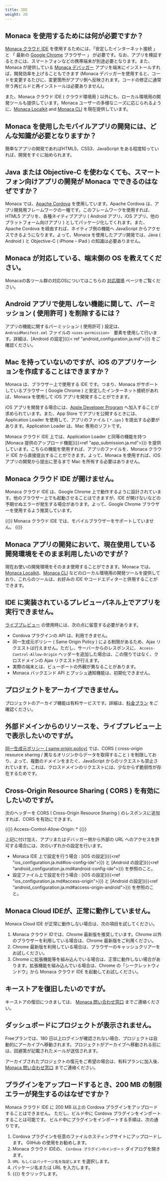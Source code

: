```yaml
---
title: IDE
weight: 20
---
```


Monaca を使用するためには何が必要ですか？
-----------------------------------------

[Monaca クラウド IDE](/ja/products_guide/monaca_ide) を使用するためには、「安定したインターネット接続 」 と 「 最新の [Google Chrome](https://www.google.com/chrome/) ブラウザー 」
が必要です。なお、アプリを検証するときには、スマートフォンなどの携帯端末が別途必要となります。また、Monaca
が提供している [Monaca デバッガー](/ja/products_guide/debugger)
アプリを端末にインストールすれば、開発効率を上げることもできます (Monaca デバッガーを使用すると、コードを変更するたびに、変更箇所がアプリ側へ反映されます。コードの修正に通常伴う再ビルドと再インストールは必要ありません)。

また、Monaca クラウド IDE ( クラウド環境用 )
以外にも、ローカル環境用の開発ツールも提供しています。Monaca
ユーザーの多様なニーズに応じられるように、[Monaca Localkit](/ja/products_guide/monaca_localkit) and [Monaca CLI](/ja/products_guide/monaca_cli) を現在提供しています。

Monaca を使用したモバイルアプリの開発には、どんな知識が必要となりますか？
-------------------------------------------------------------------------

簡単なアプリの開発であればHTML5、CSS3、JavaScript をある程度知っていれば、開発をすぐに始められます。

Java または Objective-C を使わなくても、スマートフォン向けアプリの開発が Monaca でできるのはなぜですか？
--------------------------------------------------------------------------------------------------------

Monaca では、[Apache Cordova](http://cordova.apache.org//)
を使用しています。Apache Cordova
は、アプリ開発用フレームワークの一種です。このフレームワークを使用すれば、HTML5
アプリを、各種ネイティブアプリ ( Android アプリ、iOS
アプリ、他のプラットフォーム向けアプリ )
としてパッケージ化してくれます。また、Apache Cordova
を経由すれば、ネイティブ側の機能へ JavaScript
からアクセスできるようになります。よって、Monaca
を使用したアプリ開発では、Java ( Android ) と Objective-C ( iPhone・iPad
) の知識は必要ありません。

Monaca が対応している、端末側の OS を教えてください。
-----------------------------------------------------

Monacaの各ツール群の対応OSについてはこちらの [対応環境](https://docs.monaca.io/ja/environment/) ページをご覧ください。

Android アプリで使用しない機能に関して、パーミッション ( 使用許可 ) を削除するには？
------------------------------------------------------------------------------------

アプリの機能に関するパーミッション ( 使用許可 )
設定は、`AndroidManifest.xml` ファイルの
`<uses-permission>`　要素を使用して行います。詳細は、[Android の設定]({{< ref "android_configuration.ja.md">}}) をご確認ください。

Mac を持っていないのですが、iOS のアプリケーションを作成することはできますか？
------------------------------------------------------------------------------

Monaca は、ブラウザー上で使用する IDE です。つまり、Monaca
がサポートしているブラウザー ( Google Chrome )
と安定したインターネット接続があれば、Monaca を使用して iOS
アプリを開発することができます。

iOS アプリを開発する場合には、[Apple Developer Program](https://developer.apple.com/programs/ios/)
へ加入することが求められています。また、App Store
でアプリを公開するときには、Application Loader
を使用して、アプリのファイル ( `*.ipa` )
を提出する必要があります。Application Loader は、Mac 専用のソフトです。

Monaca クラウド IDE 上では、Application Loader と同等の機能を持つ [Monaca 提供のアップロード機能]({{<ref "app_submission.ja.md">}})
を提供しています。こちらの機能を使用すれば、アプリのファイルを、Monaca
クラウド IDE から直接提出することができます。よって、Monaca
を使用すれば、iOS アプリの開発から提出に至るまで Mac
を所有する必要はありません。

Monaca クラウド IDE が開けません。
----------------------------------

Monaca クラウド IDE は、Google Chrome
上で動作するように設計されています。他のブラウザー上でも起動させることはできますが、IDE
が開けないなどの予期せぬエラーが発生する場合があります。よって、Google
Chrome ブラウザーを使用するよう推奨しています。

{{<note>}}
    Monaca クラウド IDE では、モバイルブラウザーをサポートしていません。
{{</note>}}

Monaca アプリの開発において、現在使用している開発環境をそのまま利用したいのですが？
-----------------------------------------------------------------------------------

現在お使いの開発環境をそのまま使用することができます。Monaca
では、[Monaca Localkit](/ja/products_guide/monaca_localkit)、[Monaca CLI](/ja/products_guide/monaca_cli)
などのローカル環境用の開発ツールを提供しており、これらのツールは、お好みの
IDE やコードエディターと併用することができます。

IDE に実装されているプレビューパネル上でアプリを実行できません。
----------------------------------------------------------------

[ライブプレビュー](/ja/products_guide/monaca_ide/overview/#preview_team_panel) の使用時には、次の点に留意する必要があります。

-   Cordova プラグインの API は、利用できません。
-   同一生成元ポリシー ( Same Origin Policy ) による制限があるため、Ajax
    リクエストは行えません。ただし、サーバーからのレスポンスに、
    `Access-Control-Allow-Origin`
    ヘッダーを追加した場合は、この限りではなく、クロスドメインの Ajax
    リクエストが行えます。
-   実際の端末とは、ビューポートの外観が異なることがあります。
-   Monaca バックエンド API とプッシュ通知機能は、初期化できません。

プロジェクトをアーカイブできません。
------------------------------------

プロジェクトのアーカイブ機能は有料サービスです。詳細は、[料金プラン](https://monaca.io/pricing.html)
をご確認ください。

外部ドメインからのリソースを、ライブプレビュー上で表示したいのですが。
----------------------------------------------------------------------

[同一生成元ポリシー ( same origin policy)](http://en.wikipedia.org/wiki/Same-origin_policy) では、CORS (
cross-origin resource sharing / 異なるオリジンからデータを取得すること )
を制限しており、よって、複数のドメインをまたぐ、JavaScript
からのリクエストも禁止されています。これは、クロスドメインのリクエストには、少なからず脆弱性が存在するためです。

Cross-Origin Resource Sharing ( CORS ) を有効にしたいのですが。
---------------------------------------------------------------

次のヘッダーを CORS ( Cross-Origin Resource Sharing )
のレスポンスに追加すれば、CORS を有効にできます。

{{<highlight javascript>}}
Access-Control-Allow-Origin: *
{{</highlight>}}

上記に付け加え、アプリまたはデバッガー側から外部の URL
へのアクセスを許可する場合には、次のいずれかの設定を行います。

-   Monaca IDE 上で設定を行う場合 : [iOS の設定]({{<ref "ios_configuration.ja.md#ios-config-ide">}}) と [Android の設定]({{<ref "android_configuration.ja.md#android-config-ide">}}) を参照のこと。
-   設定ファイル上で設定を行う場合 : [iOS の設定]({{<ref "ios_configuration.ja.md#access-origin">}}) と [Android の設定]({{<ref "android_configuration.ja.md#access-origin-android">}}) を参照のこと。

Monaca Cloud IDEが、正常に動作していません。
--------------------------------------------

Monaca Cloud IDE が正常に動作しない場合は、次の項目を試してください。

1.  Monaca クラウド IDでは、Chrome 最新版を推奨しています。Chrome
    以外のブラウザーを利用している場合は、Chrome
    最新版をご利用ください。
2.  Chrome
    最新版を利用している場合は、ブラウザーのキャッシュクリアーをお試しください。
3.  Chrome
    に拡張機能等を組み込んでいる場合は、正常に動作しない場合があります。拡張機能を組み込んでいる場合は、Chrome
    の「シークレットウィンドウ」から Monaca クラウド IDE
    を起動してお試しください。

キーストアを復旧したいのですが。
--------------------------------

キーストアの復旧につきましては、 [Monaca
問い合わせ窓口](https://ja.monaca.io/support/technical/)
までご連絡ください。

ダッシュボードにプロジェクトが表示されません。
----------------------------------------------

Freeプランでは、180
日以上ログインが確認されない場合、プロジェクトは自動的にアーカイブへ移動されます。プロジェクトがアーカイブへ移動される前には、回避策が記載されたメールが送信されます。

アーカイブされたプロジェクトの復元をご希望の場合は、有料プランに加入後、
[Monaca 問い合わせ窓口](https://ja.monaca.io/support/technical/)
までご連絡ください。

プラグインをアップロードするとき、200 MB の制限エラーが発生するのはなぜですか？
-------------------------------------------------------------------------------

Monaca クラウド IDE に 200 MB 以上の Cordova
プラグインをアップロードすることはできません。 ただし、ビルド中に
Cordova プラグインをインポートすることは可能です。
ビルド中にプラグインをインポートする手順は、次の通りです。

1.  Cordova
    プラグインを任意のファイルホスティングサイトにアップロードします。
    GitHub の使用をお勧めします。
2.  Monaca クラウド IDEの、 `Cordova プラグインのインポート`
    ダイアログを開きます。
3.  `URL もしくはパッケージ名を指定します` を選択します。
4.  パッケージ名または URL を入力します。
5.  {{<guilabel name="OK">}} をクリックします。

